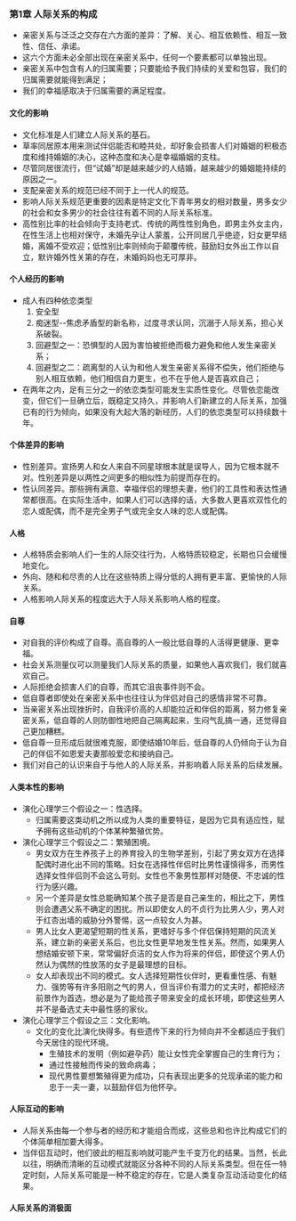 ### 第1章 人际关系的构成
- 亲密关系与泛泛之交存在六方面的差异：了解、关心、相互依赖性、相互一致性、信任、承诺。
- 这六个方面未必全部出现在亲密关系中，任何一个要素都可以单独出现。
- 亲密关系中包含有人的归属需要；只要能给予我们持续的关爱和包容，我们的归属需要就能得到满足；
- 我们的幸福感取决于归属需要的满足程度。
#### 文化的影响
- 文化标准是人们建立人际关系的基石。
- 草率同居原本用来测试伴侣能否和睦共处，却好象会损害人们对婚姻的积极态度和维持婚姻的决心，这种态度和决心是幸福婚姻的支柱。
- 尽管同居很流行，但“试婚”却是越来越少的人结婚，越来越少的婚姻能持续的原因之一。
- 支配亲密关系的规范已经不同于上一代人的规范。
- 影响人际关系规范更重要的因素是特定文化下青年男女的相对数量，男多女少的社会和女多男少的社会往往有着不同的人际关系标准。
- 高性别比率的社会倾向于支持老式、传统的两性性别角色，即男主外女主内，在性生活上也相对保守，未婚先孕让人蒙羞，公开同居几乎绝迹，妇女更早结婚，离婚不受欢迎；低性别比率则倾向于颠覆传统，鼓励妇女外出工作以自立，默许婚外性关第的存在，未婚妈妈也无可厚非。
#### 个人经历的影响
- 成人有四种依恋类型
	1. 安全型
	2. 痴迷型--焦虑矛盾型的新名称，过度寻求认同，沉溺于人际关系，担心关系破裂。
	3. 回避型之一：恐惧型的人因为害怕被拒绝而极力避免和他人发生亲密关系；
	4. 回避型之二：疏离型的人认为和他人发生亲密关系得不偿失，他们拒绝与别人相互依赖，他们相信自力更生，也不在乎他人是否喜欢自己；
- 在两年之内，足有三分之一的依恋类型可能发生实质性变化。尽管依恋能改变，但它们一旦确立后，既稳定又持久，并影响人们新建立的人际关系，加强已有的行为倾向，如果没有大起大落的新经历，人们的依恋类型可以持续数十年。
#### 个体差异的影响
- 性别差异。宣扬男人和女人来自不同星球根本就是误导人，因为它根本就不对。性别差异是以两性之间更多的相似性为前提而存在的。
- 性认同差异。那些拥有满意、幸福伴侣的理想夫妻，他们的工具性和表达性通常都很高。在实际生活中，如果人们可以选择的话，大多数人更喜欢双性化的恋人或配偶，而不是完全男子气或完全女人味的恋人或配偶。
#### 人格
- 人格特质会影响人们一生的人际交往行为，人格特质较稳定，长期也只会缓慢地变化。
- 外向、随和和尽责的人比在这些特质上得分低的人拥有更丰富、更愉快的人际关系。
- 人格影响人际关系的程度远大于人际关系影响人格的程度。
#### 自尊
- 对自我的评价构成了自尊。高自尊的人一般比低自尊的人活得更健康、更幸福。
- 社会关系测量仪可以测量我们人际关系的质量，如果他人喜欢我们，我们就喜欢自己。
- 人际拒绝会损害人们的自尊，而其它沮丧事件则不会。
- 低自尊者即使处在亲密关系中也往往认为伴侣对自己的感情非常不可靠。
- 当亲密关系出现挫折时，自我评价高的人却能拉近和伴侣的距离，努力修复亲密关系，低自尊的人则防御性地把自己隔离起来，生闷气乱搞一通，还觉得自己更加糟糕。
- 低自尊一旦形成后就很难克服，即使结婚10年后，低自尊的人仍倾向于认为自己的伴侣不如恩爱夫妻那般爱恋和接纳自己。
- 我们对自己的认识来自于与他人的人际关系，并影响着人际关系的后续发展。
#### 人类本性的影响
- 演化心理学三个假设之一：性选择。
	- 归属需要这类动机之所以成为人类的重要特征，是因为它具有适应性，赋予拥有这些动机的个体某种繁殖优势。
- 演化心理学三个假设之二：繁殖困境。
	- 男女双方在生养孩子上的养育投入的生物学差别，引起了男女双方在选择配偶时进化出不同的策略。妇女在选择性伴侣时比男性谨慎得多，而男性选择女性伴侣则不会这么苛刻。女性也不象男性那样对随便、不忠诚的性行为感兴趣。
	- 另一个差异是女性总能确知某个孩子是否是自己亲生的，相比之下，男性则会遭遇父系不确定的困扰。所以即使女人的不贞行为比男人少，男人对于红杏出墙的威胁分外警惕，这一点较女人为甚。
	- 男人比女人更渴望短期的性关系，更嗜好与多个伴侣保持短期的风流关系，建立新的亲密关系后，也比女性更早地发生性关系。然而，如果男人想结婚安顿下来，常常偏好贞洁的女人作为将来的伴侣，即使这个男人仍然认为偶然的性放荡的女子是最理想的目标。
	- 女人却表现出不同的模式。女人选择短期性伙伴时，更看重性感、有魅力、强势等有许多阳刚之气的男人，但当评价有潜力的丈夫时，都把经济前景作为首选，想必是为了能给孩子带来安全的成长环境，即使这些男人并不是备选丈夫中最性感的家伙。
- 演化心理学三个假设之三：文化影响。
	- 文化的变化比演化快得多。有些遗传下来的行为倾向并不全都适应于我们今天居住的现代环境。
		- 生殖技术的发明（例如避孕药）能让女性完全掌握自己的生育行为；
		- 通过性接触而传染的致命病毒；
		- 现代男性要想繁殖得更为成功，只有表现出更多的兑现承诺的能力和忠于一夫一妻，以鼓励伴侣为他怀孕。
#### 人际互动的影响
- 人际关系由每一个参与者的经历和才能组合而成，这些总和也许比构成它们的个体简单相加要大得多。
- 当伴侣互动时，他们彼此的相互影响就可能产生千变万化的结果。当然，长此以往，明确而清晰的互动模式就能区分各种不同的人际关系类型。但在任一特定时刻，人际关系可能是一种不稳定的存在，它是人类复杂互动活动变化的结果。
#### 人际关系的消极面